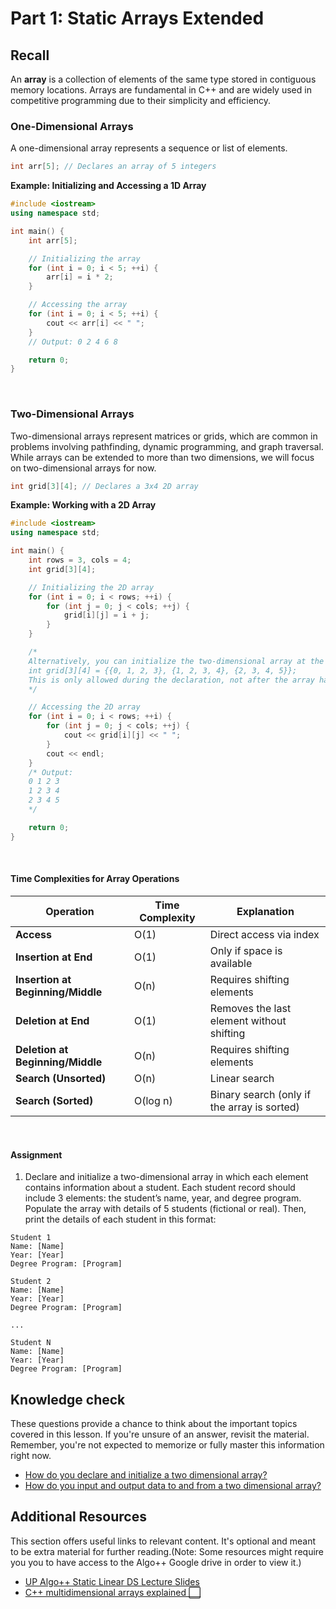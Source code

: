 # Part 1: Static Arrays Extended

## Recall

An **array** is a collection of elements of the same type stored in contiguous memory locations. Arrays are fundamental in C++ and are widely used in competitive programming due to their simplicity and efficiency.

### One-Dimensional Arrays

A one-dimensional array represents a sequence or list of elements.

```cpp
int arr[5]; // Declares an array of 5 integers
```

**Example: Initializing and Accessing a 1D Array**

```cpp
#include <iostream>
using namespace std;

int main() {
    int arr[5];

    // Initializing the array
    for (int i = 0; i < 5; ++i) {
        arr[i] = i * 2;
    }

    // Accessing the array
    for (int i = 0; i < 5; ++i) {
        cout << arr[i] << " ";
    }
    // Output: 0 2 4 6 8

    return 0;
}
```
<br>

### Two-Dimensional Arrays

Two-dimensional arrays represent matrices or grids, which are common in problems involving pathfinding, dynamic programming, and graph traversal. While arrays can be extended to more than two dimensions, we will focus on two-dimensional arrays for now.

```cpp
int grid[3][4]; // Declares a 3x4 2D array
```

**Example: Working with a 2D Array**

```cpp
#include <iostream>
using namespace std;

int main() {
    int rows = 3, cols = 4;
    int grid[3][4];

    // Initializing the 2D array
    for (int i = 0; i < rows; ++i) {
        for (int j = 0; j < cols; ++j) {
            grid[i][j] = i + j;
        }
    }

    /*
    Alternatively, you can initialize the two-dimensional array at the time of declaration like this:
    int grid[3][4] = {{0, 1, 2, 3}, {1, 2, 3, 4}, {2, 3, 4, 5}};
    This is only allowed during the declaration, not after the array has been created.
    */

    // Accessing the 2D array
    for (int i = 0; i < rows; ++i) {
        for (int j = 0; j < cols; ++j) {
            cout << grid[i][j] << " ";
        }
        cout << endl;
    }
    /* Output:
    0 1 2 3
    1 2 3 4
    2 3 4 5
    */

    return 0;
}
```
<br>

#### Time Complexities for Array Operations

| Operation                       | Time Complexity | Explanation                                   |
|---------------------------------|-----------------|-----------------------------------------------|
| **Access**                      | O(1)            | Direct access via index                       |
| **Insertion at End**            | O(1)            | Only if space is available                    |
| **Insertion at Beginning/Middle** | O(n)         | Requires shifting elements                    |
| **Deletion at End**             | O(1)            | Removes the last element without shifting     |
| **Deletion at Beginning/Middle** | O(n)         | Requires shifting elements                    |
| **Search (Unsorted)**           | O(n)            | Linear search                                 |
| **Search (Sorted)**             | O(log n)        | Binary search (only if the array is sorted)   |

<br>

#### Assignment

1. Declare and initialize a two-dimensional array in which each element contains information about a student. Each student record should include 3 elements: the student’s name, year, and degree program. Populate the array with details of 5 students (fictional or real). Then, print the details of each student in this format:

```
Student 1
Name: [Name]
Year: [Year]
Degree Program: [Program]

Student 2
Name: [Name]
Year: [Year]
Degree Program: [Program]

...

Student N
Name: [Name]
Year: [Year]
Degree Program: [Program]
```


## Knowledge check
These questions provide a chance to think about the important topics covered in this lesson. If you're unsure of an answer, revisit the material. Remember, you're not expected to memorize or fully master this information right now.
- [How do you declare and initialize a two dimensional array?](https://github.com/UP-Algorithm-Plus-Plus/CPP-Crash-Course-2425A/blob/main/Week_3/Part1.md#two-dimensional-arrays)
- [How do you input and output data to and from a two dimensional array?](https://github.com/UP-Algorithm-Plus-Plus/CPP-Crash-Course-2425A/blob/main/Week_3/Part1.md#two-dimensional-arrays)

## Additional Resources
This section offers useful links to relevant content. It's optional and meant to be extra material for further reading.(Note: Some resources might require you you to have access to the Algo++ Google drive in order to view it.)
- [UP Algo++ Static Linear DS Lecture Slides](https://docs.google.com/presentation/d/1K3jiqlSqMxRToh926U01xdX73ib2k4xXWa2EpYysHFU/edit#slide=id.g164c8dcc09a_1_48)
- [C++ multidimensional arrays explained ⬜](https://youtu.be/fINt-nzR-o8?si=26ckC-R_OmO1r90r)